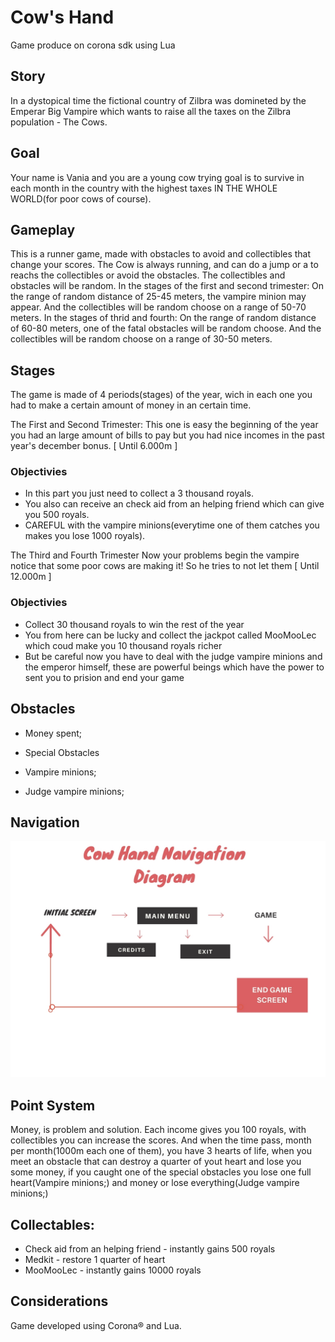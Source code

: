 # Cow's Hand
Game produce on corona sdk using Lua

## Story
In a dystopical time the fictional country of Zilbra was domineted by the Emperar Big Vampire which wants to raise all the taxes on the Zilbra population - The Cows.


## Goal
Your name is Vania and you are a young cow trying goal is to survive in each month in the country with the highest taxes IN THE WHOLE WORLD(for poor cows of course).

## Gameplay
This is a runner game, made with obstacles to avoid and collectibles that change your scores. The Cow is always running, and can do a jump or a  to reachs the collectibles or avoid the obstacles. The collectibles and obstacles will be random. In the stages of the first and second trimester: On the range of random distance of 25-45 meters, the vampire minion may appear. And the collectibles will be random choose on a range of 50-70 meters. In the stages of thrid and fourth: On the range of random distance of 60-80 meters, one of the fatal obstacles will be random choose. And the collectibles will be random choose on a range of 30-50 meters.

## Stages
The game is made of 4 periods(stages) of the year, wich in each one you had to make a certain amount of money in an certain time.

The First and Second Trimester:
This one is easy the beginning of the year you had an large amount of bills to pay but you had nice incomes in the past year's december bonus. [ Until 6.000m ]

### Objectivies
- In this part you just need to collect a 3 thousand royals.
- You also can receive an check aid from an helping friend which can give you 500 royals.
- CAREFUL with the vampire minions(everytime one of them catches you makes you lose 1000 royals). 

The Third and Fourth Trimester
Now your problems begin the vampire notice that some poor cows are making it! So he tries to not let them [ Until 12.000m ]

### Objectivies
- Collect 30 thousand royals to win the rest of the year
- You from here can be lucky and collect the jackpot called MooMooLec which coud make you 10 thousand royals richer  
- But be careful now you have to deal with the judge vampire minions and the emperor himself, these are powerful beings which have the power to sent you to prision and end your game


## Obstacles
- Money spent;

- Special Obstacles
- Vampire minions;
- Judge vampire minions;

## Navigation

![alt text](https://raw.githubusercontent.com/ypedroo/cow-hand/master/diagram.jpg)

## Point System
Money, is problem and  solution. Each income gives you 100 royals, with collectibles you can increase the scores. And when the time pass, month per month(1000m each one of them), you have 3 hearts of life, when you meet an obstacle that can destroy a quarter of yout heart and lose you some money, if you caught one of the special obstacles you lose one full heart(Vampire minions;) and money or lose everything(Judge vampire minions;)

## Collectables:
- Check aid from an helping friend - instantly gains 500 royals
- Medkit - restore 1 quarter of heart
- MooMooLec - instantly gains 10000 royals



## Considerations
Game developed using Corona® and Lua.

